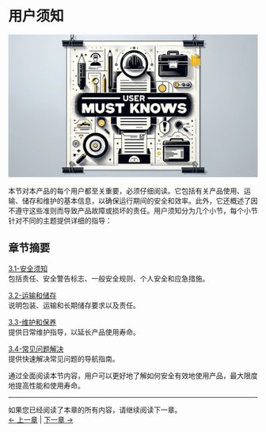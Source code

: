 # 用户须知

<img src="../../resources/2-BasicSettings/3-UserNotes/xuzhi.png" alt="img-1" width="800" height=“auto” /> <br>

本节对本产品的每个用户都至关重要，必须仔细阅读。它包括有关产品使用、运输、储存和维护的基本信息，以确保运行期间的安全和效率。此外，它还概述了因不遵守这些准则而导致产品故障或损坏的责任。用户须知分为几个小节，每个小节针对不同的主题提供详细的指导：

## 章节摘要

[3.1-安全须知](3.1-SafetyInstruction.md)  
包括责任、安全警告标志、一般安全规则、个人安全和应急措施。

[3.2-运输和储存](3.2-TransportandStorage.md)  
 说明包装、运输和长期储存要求以及责任。

[3.3-维护和保养](3.3-MaintenanceandCare.md)  
提供日常维护指导，以延长产品使用寿命。

[3.4-常见问题解决](3.4-FAQs.md)  
提供快速解决常见问题的导航指南。

通过全面阅读本节内容，用户可以更好地了解如何安全有效地使用产品，最大限度地提高性能和使用寿命。

---

如果您已经阅读了本章的所有内容，请继续阅读下一章。 <br>
[← 上一章](../../1-ProductInformation/2-ProductFeature/2-ProductFeature.md) | [下一章 →](../3-UserNotes/3.1-SafetyInstruction.md)
